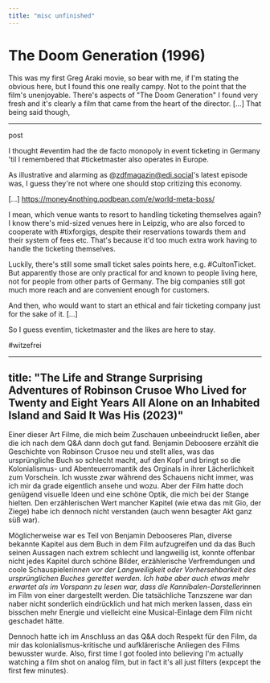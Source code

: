 ```yaml
---
title: "misc unfinished"
---
```


# The Doom Generation (1996)

This was my first Greg Araki movie, so bear with me, if I'm stating the obvious here, but I found this one really campy. Not to the point that the film's unenjoyable. There's aspects of "The Doom Generation" I found very fresh and it's clearly a film that came from the heart of the director. [...] 
That being said though, 


----

post

I thought #eventim had the de facto monopoly in event ticketing in Germany 'til I remembered that #ticketmaster also operates in Europe.

As illustrative and alarming as @zdfmagazin@edi.social's latest episode was, I guess they're not where one should stop critizing this economy. 

[...]
https://money4nothing.podbean.com/e/world-meta-boss/

I mean, which venue wants to resort to handling ticketing themselves again? I know there's mid-sized venues here in Leipzig, who are also forced to cooperate with #tixforgigs, despite their reservations towards them and their system of fees etc. That's because it'd too much extra work having to handle the ticketing themselves.

Luckily, there's still some small ticket sales points here, e.g. #CultonTicket. But apparently those are only practical for and known to people living here, not for people from other parts of Germany. The big companies still got much more reach and are convenient enough for customers. 

And then, who would want to start an ethical and fair ticketing company just for the sake of it. [...]

So I guess eventim, ticketmaster and the likes are here to stay.

#witzefrei 

---
title: "The Life and Strange Surprising Adventures of Robinson Crusoe Who Lived for Twenty and Eight Years All Alone on an Inhabited Island and Said It Was His (2023)"
---

Einer dieser Art Filme, die mich beim Zuschauen unbeeindruckt ließen, aber die ich nach dem Q&A dann doch gut fand. Benjamin Deboosere erzählt die Geschichte von Robinson Crusoe neu und stellt alles, was das ursprüngliche Buch so schlecht macht, auf den Kopf und bringt so die Kolonialismus- und Abenteuerromantik des Orginals in ihrer Lächerlichkeit zum Vorschein. Ich wusste zwar während des Schauens nicht immer, was ich mir da grade eigentlich ansehe und wozu. Aber der Film hatte doch genügend visuelle Ideen und eine schöne Optik, die mich bei der Stange hielten. Den erzählerischen Wert mancher Kapitel (wie etwa das mit Gio, der Ziege) habe ich dennoch nicht verstanden (auch wenn besagter Akt ganz süß war). 

Möglicherweise war es Teil von Benjamin Debooseres Plan, diverse bekannte Kapitel aus dem Buch in dem Film aufzugreifen und da das Buch seinen Aussagen nach extrem schlecht und langweilig ist, konnte offenbar nicht jedes Kapitel durch schöne Bilder, erzählerische Verfremdungen und coole Schauspieler*innen vor der Langweiligkeit oder Vorhersehbarkeit des ursprünglichen Buches gerettet werden. Ich habe aber auch etwas mehr erwartet als im Vorspann zu lesen war, dass die Kannibalen-Darsteller*innen im Film von einer dargestellt werden. Die tatsächliche Tanzszene war dan naber nicht sonderlich eindrücklich und hat mich merken lassen, dass ein bisschen mehr Energie und vielleicht eine Musical-Einlage dem Film nicht geschadet hätte.

Dennoch hatte ich im Anschluss an das Q&A doch Respekt für den Film, da mir das kolonialismus-kritische und aufklärerische Anliegen des Films bewusster wurde. Also, first time I got fooled into believing I'm actually watching a film shot on analog film, but in fact it's all just filters (expcept the first few minutes).

